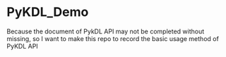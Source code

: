 # PyKDL_Demo
Because the document of PykDL  API may not be completed without missing, so I want to make this repo to record the basic usage method of PyKDL API

